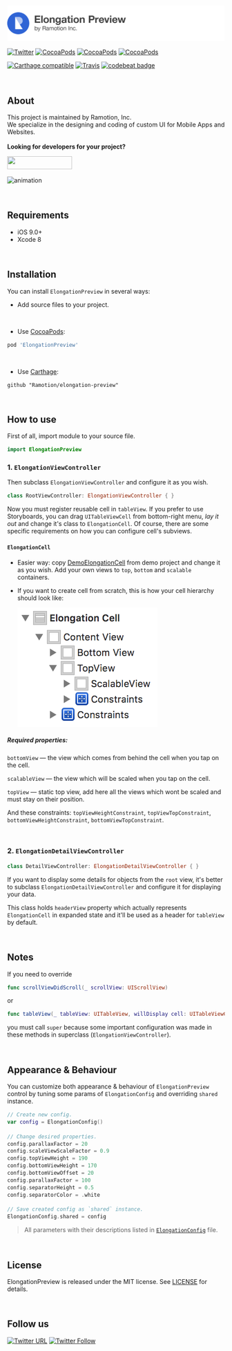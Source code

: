 [![header](/assets/header.png)](https://business.ramotion.com?utm_source=gthb&utm_medium=special&utm_campaign=elongation-preview-logo)

[![Twitter](https://img.shields.io/badge/Twitter-@Ramotion-blue.svg?style=flat)](http://twitter.com/Ramotion)
[![CocoaPods](https://img.shields.io/cocoapods/p/elongation-preview.svg)](https://cocoapods.org/pods/ElongationPreview)
[![CocoaPods](https://img.shields.io/cocoapods/v/ElongationPreview.svg)](http://cocoapods.org/pods/ElongationPreview)
[![CocoaPods](https://img.shields.io/cocoapods/metrics/doc-percent/ElongationPreview.svg)](https://cdn.rawgit.com/Ramotion/elongation-preview/master/docs/index.html)

[![Carthage compatible](https://img.shields.io/badge/Carthage-compatible-4BC51D.svg?style=flat)](https://github.com/Ramotion/elongation-preview)
[![Travis](https://travis-ci.org/Ramotion/elongation-preview.svg?branch=master)](https://travis-ci.org/Ramotion/elongation-preview)
[![codebeat badge](https://codebeat.co/badges/6a009992-5bf2-4730-aa35-f3b20ce7693d)](https://codebeat.co/projects/github-com-ramotion-elongation-preview)

<br>

## About
This project is maintained by Ramotion, Inc.<br>
We specialize in the designing and coding of custom UI for Mobile Apps and Websites.<br><br>**Looking for developers for your project?**

<a href="http://business.ramotion.com?utm_source=gthb&utm_medium=special&utm_campaign=elongation-preview-contact-us/#Get_in_Touch" > <img src="https://github.com/Ramotion/navigation-stack/raw/master/contact_our_team@2x.png" width="150" height="30"></a>

![animation](/assets/ElongationPreview.gif)

<br>

## Requirements

- iOS 9.0+
- Xcode 8

<br>

## Installation
You can install `ElongationPreview` in several ways:

- Add source files to your project.

<br>

- Use [CocoaPods](https://cocoapods.org):
``` ruby
pod 'ElongationPreview'
```

<br>

- Use [Carthage](https://github.com/Carthage/Carthage):
```
github "Ramotion/elongation-preview"
```

<br>

## How to use

First of all, import module to your source file.

```swift
import ElongationPreview
```

### 1. `ElongationViewController`

Then subclass `ElongationViewController` and configure it as you wish.

```swift
class RootViewController: ElongationViewController { }
```

Now you must register reusable cell in `tableView`. If you prefer to use Storyboards, you can drag `UITableViewCell` from bottom-right menu, *lay it out* and change it's class to `ElongationCell`. Of course, there are some specific requirements on how you can configure cell's subviews.

#### `ElongationCell`

- Easier way: copy [DemoElongationCell](/ElongationPreview/ElongationPreviewDemo/Views/DemoElongationCell.xib) from demo project and change it as you wish. Add your own views to `top`, `bottom` and `scalable` containers.

- If you want to create cell from scratch, this is how your cell hierarchy should look like:

   ![hierarchy](/assets/elongationCellHierarchy.png)
   
##### Required properties:   
`bottomView` — the view which comes from behind the cell when you tap on the cell.

`scalableView` — the view which will be scaled when you tap on the cell.
 
`topView` — static top view, add here all the views which wont be scaled and must stay on their position.

And these constraints: `topViewHeightConstraint`, `topViewTopConstraint`, `bottomViewHeightConstraint`, `bottomViewTopConstraint`.

<br>

### 2. `ElongationDetailViewController`

```swift
class DetailViewController: ElongationDetailViewController { }
```

If you want to display some details for objects from the `root` view, it's better to subclass `ElongationDetailViewController` and configure it for displaying your data.

This class holds `headerView` property which actually represents `ElongationCell` in expanded state and it'll be used as a header for `tableView` by default.

<br>

## Notes
If you need to override
```swift
func scrollViewDidScroll(_ scrollView: UIScrollView)
```
or
```swift
func tableView(_ tableView: UITableView, willDisplay cell: UITableViewCell, forRowAt indexPath: IndexPath)
```
you must call `super` because some important configuration was made in these methods in superclass (`ElongationViewController`).

<br>

## Appearance & Behaviour
You can customize both appearance & behaviour of `ElongationPreview` control by tuning some params of `ElongationConfig` and overriding `shared` instance.

```swift
// Create new config.
var config = ElongationConfig()

// Change desired properties.
config.parallaxFactor = 20 
config.scaleViewScaleFactor = 0.9
config.topViewHeight = 190
config.bottomViewHeight = 170
config.bottomViewOffset = 20
config.parallaxFactor = 100
config.separatorHeight = 0.5
config.separatorColor = .white

// Save created config as `shared` instance.
ElongationConfig.shared = config
```

> All parameters with their descriptions listed in [`ElongationConfig`](/ElongationPreview/Source/ElongationConfig.swift) file.

<br>

## License

ElongationPreview is released under the MIT license.
See [LICENSE](./LICENSE) for details.

<br>

## Follow us

[![Twitter URL](https://img.shields.io/twitter/url/http/shields.io.svg?style=social)](https://twitter.com/intent/tweet?text=https://github.com/ramotion/elongation-preview)
[![Twitter Follow](https://img.shields.io/twitter/follow/ramotion.svg?style=social)](https://twitter.com/ramotion)
